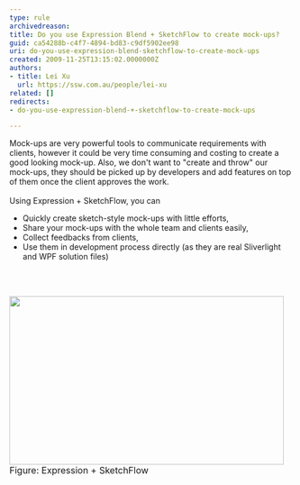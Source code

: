 ```yaml
---
type: rule
archivedreason: 
title: Do you use Expression Blend + SketchFlow to create mock-ups?
guid: ca54288b-c4f7-4894-bd83-c9df5902ee98
uri: do-you-use-expression-blend-sketchflow-to-create-mock-ups
created: 2009-11-25T13:15:02.0000000Z
authors:
- title: Lei Xu
  url: https://ssw.com.au/people/lei-xu
related: []
redirects:
- do-you-use-expression-blend-+-sketchflow-to-create-mock-ups

---
```




  <p>Mock-ups are very powerful tools to communicate requirements with clients, however it could be very time consuming and costing to create a good looking mock-up. Also, we don't want to &quot;create and throw&quot; our mock-ups, they should be picked up by developers and add features on top of them once the client approves the work. <br>
<br>
Using Expression + SketchFlow, you can</p>
<ul>
    <li>Quickly create sketch-style mock-ups with little efforts, </li>
    <li>Share your mock-ups with the whole team and clients easily, </li>
    <li>Collect feedbacks from clients, </li>
    <li>Use them in development process directly (as they are real Sliverlight and WPF solution files) </li>
</ul>

<br><excerpt class='endintro'></excerpt><br>

  <img width="487" height="299" alt="" class="ms-rteCustom-ImageArea" src="/Management/RulesToSuccessfulProjects/PublishingImages/sketchflow.jpg" /> <br>
<font class="ms-rteCustom-FigureGood" size="+0">Figure&#58; Expression + SketchFlow</font> 



